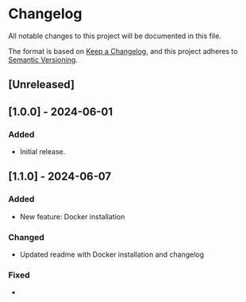 # Changelog

All notable changes to this project will be documented in this file.

The format is based on [Keep a Changelog](https://keepachangelog.com/en/1.0.0/),
and this project adheres to [Semantic Versioning](https://semver.org/spec/v2.0.0.html).

## [Unreleased]

## [1.0.0] - 2024-06-01
### Added
- Initial release.

## [1.1.0] - 2024-06-07
### Added
- New feature: Docker installation

### Changed
- Updated readme with Docker installation and changelog

### Fixed
- 
